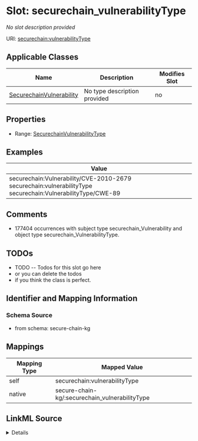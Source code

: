 

# Slot: securechain_vulnerabilityType


_No slot description provided_





URI: [securechain:vulnerabilityType](https://w3id.org/secure-chain/vulnerabilityType)



<!-- no inheritance hierarchy -->





## Applicable Classes

| Name | Description | Modifies Slot |
| --- | --- | --- |
| [SecurechainVulnerability](../classes/SecurechainVulnerability.md) | No type description provided |  no  |







## Properties

* Range: [SecurechainVulnerabilityType](../classes/SecurechainVulnerabilityType.md)






## Examples

| Value |
| --- |
| securechain:Vulnerability/CVE-2010-2679 securechain:vulnerabilityType securechain:VulnerabilityType/CWE-89 |

## Comments

* 177404 occurrences with subject type securechain_Vulnerability and object type securechain_VulnerabilityType.

## TODOs

* TODO -- Todos for this slot go here
* or you can delete the todos
* if you think the class is perfect.

## Identifier and Mapping Information







### Schema Source


* from schema: secure-chain-kg




## Mappings

| Mapping Type | Mapped Value |
| ---  | ---  |
| self | securechain:vulnerabilityType |
| native | secure-chain-kg/:securechain_vulnerabilityType |




## LinkML Source

<details>
```yaml
name: securechain_vulnerabilityType
description: No slot description provided
todos:
- TODO -- Todos for this slot go here
- or you can delete the todos
- if you think the class is perfect.
comments:
- 177404 occurrences with subject type securechain_Vulnerability and object type securechain_VulnerabilityType.
examples:
- value: securechain:Vulnerability/CVE-2010-2679 securechain:vulnerabilityType securechain:VulnerabilityType/CWE-89
from_schema: secure-chain-kg
rank: 1000
slot_uri: securechain:vulnerabilityType
alias: securechain_vulnerabilityType
domain_of:
- securechain_Vulnerability
range: securechain_VulnerabilityType

```
</details>